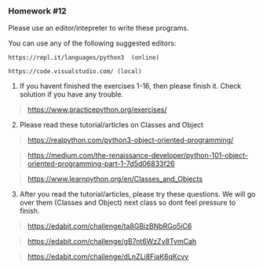 ### Homework #12

Please use an editor/intepreter to write these programs.

You can use any of the following suggested editors:

```
https://repl.it/languages/python3  (online)

https://code.visualstudio.com/ (local)
```


1. If you havent finished the exercises 1-16, then please finish it. Check solution if you have any trouble.

>https://www.practicepython.org/exercises/


2. Please read these tutorial/articles on Classes and Object

>https://realpython.com/python3-object-oriented-programming/

>https://medium.com/the-renaissance-developer/python-101-object-oriented-programming-part-1-7d5d06833f26

>https://www.learnpython.org/en/Classes_and_Objects

3. After you read the tutorial/articles, please try these questions. We will go over them (Classes and Object) next class so dont feel pressure to finish.

> https://edabit.com/challenge/ta8GBizBNbRGo5iC6

> https://edabit.com/challenge/gB7nt6WzZy8TymCah

>https://edabit.com/challenge/dLnZLi8FjaK6qKcvv
